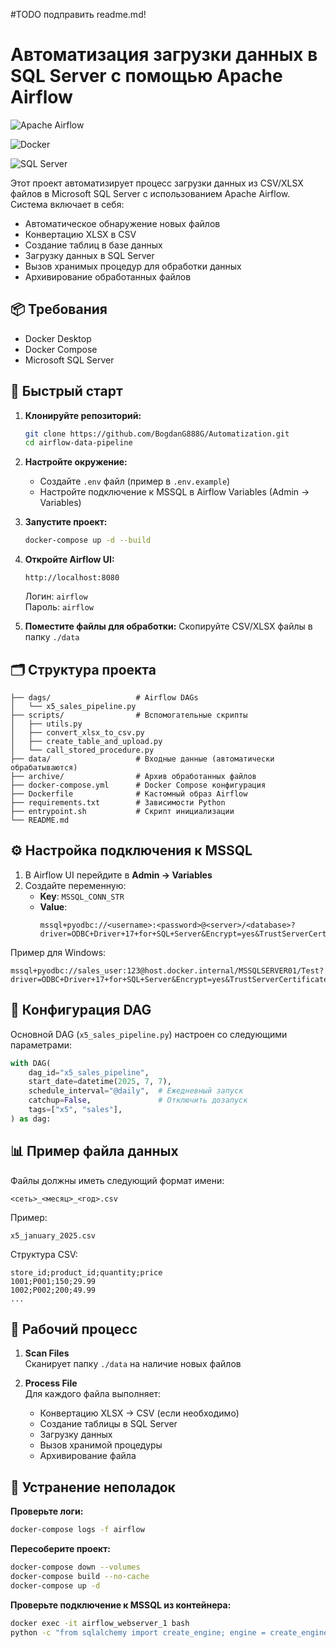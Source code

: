 #TODO подправить readme.md!

# Автоматизация загрузки данных в SQL Server с помощью Apache Airflow

![Apache Airflow](https://img.shields.io/badge/Apache%20Airflow-017CEE?style=for-the-badge&logo=Apache%20Airflow&logoColor=white)

![Docker](https://img.shields.io/badge/Docker-2496ED?style=for-the-badge&logo=docker&logoColor=white)

![SQL Server](https://img.shields.io/badge/Microsoft%20SQL%20Server-CC2927?style=for-the-badge&logo=microsoft%20sql%20server&logoColor=white)

Этот проект автоматизирует процесс загрузки данных из CSV/XLSX файлов в Microsoft SQL Server с использованием Apache Airflow. Система включает в себя:

- Автоматическое обнаружение новых файлов
- Конвертацию XLSX в CSV
- Создание таблиц в базе данных
- Загрузку данных в SQL Server
- Вызов хранимых процедур для обработки данных
- Архивирование обработанных файлов

## 📦 Требования

- Docker Desktop
- Docker Compose
- Microsoft SQL Server

## 🚀 Быстрый старт

1. **Клонируйте репозиторий:**
   ```bash
   git clone https://github.com/BogdanG888G/Automatization.git
   cd airflow-data-pipeline
   ```

2. **Настройте окружение:**
   - Создайте `.env` файл (пример в `.env.example`)
   - Настройте подключение к MSSQL в Airflow Variables (Admin → Variables)

3. **Запустите проект:**
   ```bash
   docker-compose up -d --build
   ```

4. **Откройте Airflow UI:**
   ```
   http://localhost:8080
   ```
   Логин: `airflow`  
   Пароль: `airflow`

5. **Поместите файлы для обработки:**
   Скопируйте CSV/XLSX файлы в папку `./data`

## 🗂 Структура проекта

```
├── dags/                   # Airflow DAGs
│   └── x5_sales_pipeline.py
├── scripts/                # Вспомогательные скрипты
│   ├── utils.py
│   ├── convert_xlsx_to_csv.py
│   ├── create_table_and_upload.py
│   └── call_stored_procedure.py
├── data/                   # Входные данные (автоматически обрабатываются)
├── archive/                # Архив обработанных файлов
├── docker-compose.yml      # Docker Compose конфигурация
├── Dockerfile              # Кастомный образ Airflow
├── requirements.txt        # Зависимости Python
├── entrypoint.sh           # Скрипт инициализации
└── README.md
```

## ⚙️ Настройка подключения к MSSQL

1. В Airflow UI перейдите в **Admin → Variables**
2. Создайте переменную:
   - **Key**: `MSSQL_CONN_STR`
   - **Value**: 
     ```
     mssql+pyodbc://<username>:<password>@<server>/<database>?driver=ODBC+Driver+17+for+SQL+Server&Encrypt=yes&TrustServerCertificate=yes
     ```

Пример для Windows:
```
mssql+pyodbc://sales_user:123@host.docker.internal/MSSQLSERVER01/Test?driver=ODBC+Driver+17+for+SQL+Server&Encrypt=yes&TrustServerCertificate=yes
```

## 🔧 Конфигурация DAG

Основной DAG (`x5_sales_pipeline.py`) настроен со следующими параметрами:

```python
with DAG(
    dag_id="x5_sales_pipeline",
    start_date=datetime(2025, 7, 7),
    schedule_interval="@daily",  # Ежедневный запуск
    catchup=False,               # Отключить дозапуск
    tags=["x5", "sales"],
) as dag:
```

## 📊 Пример файла данных

Файлы должны иметь следующий формат имени:
```
<сеть>_<месяц>_<год>.csv
```

Пример:
```
x5_january_2025.csv
```

Структура CSV:
```csv
store_id;product_id;quantity;price
1001;P001;150;29.99
1002;P002;200;49.99
...
```

## 🔄 Рабочий процесс

1. **Scan Files**  
   Сканирует папку `./data` на наличие новых файлов
   
2. **Process File**  
   Для каждого файла выполняет:
   - Конвертацию XLSX → CSV (если необходимо)
   - Создание таблицы в SQL Server
   - Загрузку данных
   - Вызов хранимой процедуры
   - Архивирование файла

## 🐛 Устранение неполадок

**Проверьте логи:**
```bash
docker-compose logs -f airflow
```

**Пересоберите проект:**
```bash
docker-compose down --volumes
docker-compose build --no-cache
docker-compose up -d
```

**Проверьте подключение к MSSQL из контейнера:**
```bash
docker exec -it airflow_webserver_1 bash
python -c "from sqlalchemy import create_engine; engine = create_engine('$MSSQL_CONN_STR'); conn = engine.connect(); print(conn.execute('SELECT 1').scalar())"
```
